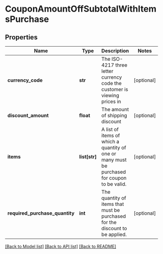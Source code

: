 # CouponAmountOffSubtotalWithItemsPurchase

## Properties
Name | Type | Description | Notes
------------ | ------------- | ------------- | -------------
**currency_code** | **str** | The ISO-4217 three letter currency code the customer is viewing prices in | [optional] 
**discount_amount** | **float** | The amount of shipping discount | [optional] 
**items** | **list[str]** | A list of items of which a quantity of one or many must be purchased for coupon to be valid. | [optional] 
**required_purchase_quantity** | **int** | The quantity of items that must be purchased for the discount to be applied. | [optional] 

[[Back to Model list]](../README.md#documentation-for-models) [[Back to API list]](../README.md#documentation-for-api-endpoints) [[Back to README]](../README.md)


